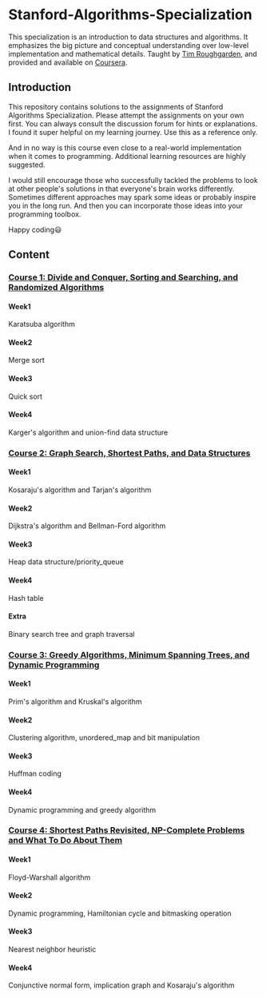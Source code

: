 # Stanford-Algorithms-Specialization
This specialization is an introduction to data structures and algorithms. It emphasizes the big picture and conceptual understanding over low-level implementation and mathematical details. Taught by [Tim Roughgarden](https://www.coursera.org/instructor/~768), and provided and available on [Coursera](https://www.coursera.org).

## Introduction
This repository contains solutions to the assignments of Stanford Algorithms Specialization. Please attempt the assignments on your own first. You can always consult the discussion forum for hints or explanations. I found it super helpful on my learning journey. Use this as a reference only. 

And in no way is this course even close to a real-world implementation when it comes to programming. Additional learning resources are highly suggested.

I would still encourage those who successfully tackled the problems to look at other people's solutions in that everyone's brain works differently. Sometimes different approaches may spark some ideas or probably inspire you in the long run. And then you can incorporate those ideas into your programming toolbox.

Happy coding:smiley:

## Content
### [Course 1: Divide and Conquer, Sorting and Searching, and Randomized Algorithms](https://github.com/kevininder/Stanford-Algorithms-Specialization/tree/main/Course1)
#### Week1
Karatsuba algorithm

#### Week2
Merge sort

#### Week3
Quick sort

#### Week4
Karger's algorithm and union-find data structure

### [Course 2: Graph Search, Shortest Paths, and Data Structures](https://github.com/kevininder/Stanford-Algorithms-Specialization/tree/main/Course2)
#### Week1
Kosaraju's algorithm and Tarjan's algorithm

#### Week2
Dijkstra's algorithm and Bellman-Ford algorithm

#### Week3
Heap data structure/priority_queue

#### Week4
Hash table

#### Extra
Binary search tree and graph traversal

### [Course 3: Greedy Algorithms, Minimum Spanning Trees, and Dynamic Programming](https://github.com/kevininder/Stanford-Algorithms-Specialization/tree/main/Course3)
#### Week1
Prim's algorithm and Kruskal's algorithm

#### Week2
Clustering algorithm, unordered_map and bit manipulation

#### Week3
Huffman coding

#### Week4
Dynamic programming and greedy algorithm

### [Course 4: Shortest Paths Revisited, NP-Complete Problems and What To Do About Them](https://github.com/kevininder/Stanford-Algorithms-Specialization/tree/main/Course4)
#### Week1
Floyd-Warshall algorithm

#### Week2
Dynamic programming, Hamiltonian cycle and bitmasking operation

#### Week3
Nearest neighbor heuristic

#### Week4
Conjunctive normal form, implication graph and Kosaraju's algorithm
